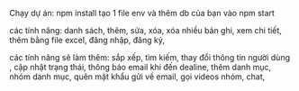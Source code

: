 Chạy dự án: 
npm install
tạo 1 file env và thêm db của bạn vào
npm start

các tính năng:
danh sách,
thêm, 
sửa, 
xóa, 
xóa nhiều bản ghi,
xem chi tiết, 
thêm bằng file excel,
đăng nhập,
đăng ký,

các tính năng sẽ làm thêm:
sắp xếp, tìm kiếm, 
thay đổi thông tin người dùng , 
cập nhật trạng thái, 
thông báo email khi đến dealine,
thêm danh mục,
nhóm danh mục,
quên mật khẩu gửi về email,
gọi videos nhóm,
chat,
